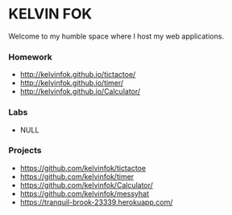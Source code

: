 # KELVIN FOK

Welcome to my humble space where I host my web applications.

### Homework
* http://kelvinfok.github.io/tictactoe/
* http://kelvinfok.github.io/timer/
* http://kelvinfok.github.io/Calculator/

### Labs
* NULL

### Projects
* https://github.com/kelvinfok/tictactoe
* https://github.com/kelvinfok/timer
* https://github.com/kelvinfok/Calculator/
* https://github.com/kelvinfok/messyhat
* https://tranquil-brook-23339.herokuapp.com/
